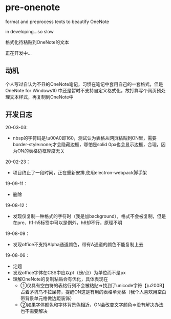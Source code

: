 # pre-onenote
format and preprocess texts to beautify OneNote

in developing...so slow

格式化待粘贴到OneNote的文本

正在开发中...

## 动机

个人写过自认为不丑的OneNote笔记，习惯在笔记中套用自己的一套格式，但是OneNote for Windows10 中还是暂时不支持自定义格式化，故打算写个网页预处理文本样式，再复制到OneNote中

## 开发日志

20-03-03:

- nbsp的字符码是\u00A0即160，测试认为表格从网页粘贴到ON里，需要border-style:none;才会隐藏边框，哪怕是solid 0px也会显示边框，合理，因为ON的表格边框厚度无关

20-02-23：

- 项目终止了一段时间，正在重新安排,使用electron-webpack脚手架

19-09-11：

- 删除

19-08-12：

- 发现仅复制一种格式的字符时（我是加background），格式不会被复制，但是在pre、h1-h5标签中可以是例外，h6却不行，原理不明

19-08-09：

- 发现office不支持Alpha通道颜色，带有A通道的颜色不能复制上去

19-08-06：

- 定题
- 发现office字体在CSS中应以pt（磅/点）为单位而不是px
- 理解OneNote的复制粘贴会有优化，具体表现在
  - ①仅具有空白符的表格行列不会被粘贴=>找到了unicode字符【\u200B】占着茅坑鸟不拉屎符，提醒ON这是有用的表格单元格（我个人喜欢用空白带背景单元格做边距装饰）
  - ②如果字体颜色和字体背景色相近，ON会改变文字颜色=>没有解决办法也不需要解决
